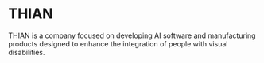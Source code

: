 # THIAN
THIAN is a company focused on developing AI software and manufacturing products designed to enhance the integration of people with visual disabilities.
